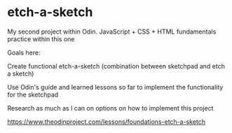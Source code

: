 # etch-a-sketch
My second project within Odin. JavaScript + CSS + HTML fundamentals practice within this one


Goals here: 

Create functional etch-a-sketch (combination between sketchpad and etch a sketch)

Use Odin's guide and learned lessons so far to implement the functionality for the sketchpad

Research as much as I can on options on how to implement this project

https://www.theodinproject.com/lessons/foundations-etch-a-sketch